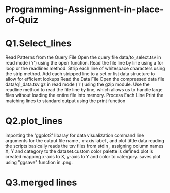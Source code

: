 # Programming-Assignment-in-place-of-Quiz
# Q1.Select_lines  
   Read Patterns from the Query File Open the query file data/to_select.tsv in read mode ('r') using the open function.
   Read the file line by line using a for loop or the readlines method.
   Strip each line of whitespace characters using the strip method.
   Add each stripped line to a set or list data structure to allow for efficient lookups Read the Data File Open the compressed data file data/q1_data.tsv.gz in read mode ('r') using the 
   gzip module.
   Use the readline method to read the file line by line, which allows us to handle large files without loading the entire file into memory. Process Each Line Print the matching lines to 
   standard output using the print function

# Q2.plot_lines 
importing the 'ggplot2' libaray for data visualization command line arguments for the output file name , x-axis label , and plot tittle 
data reading the scripts basically reads the tsv files from stdin , assigning column names X, Y and category to the dataset.custom color palette is defined.plot is created mapping x-axis to X, y-axis to Y and color to catergory. saves plot using "ggsave" function in .png.

# Q3.merged lines 
  
